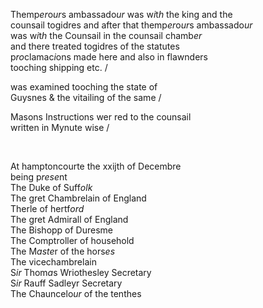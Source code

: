 ---
---
<div><div>
	<p>
		Themp<i>er</i>o<i>ur</i>s ambassado<i>ur</i> was w<i>i</i>t<i>h</i> the king and the
		<br />counsail togidres and after that themp<i>er</i>o<i>ur</i>s ambassado<i>ur</i>
		<br />was w<i>i</i>t<i>h</i> the Counsail in the counsail chamb<i>er</i>
		<br />and there treated togidres of the statutes 
		<br />p<i>ro</i>clamac<i>i</i>ons made here and also in flawnders
		<br />tooching shipping etc. /
	</p>
      <p>
					was examined tooching the state of
		<br />Guysnes &amp; the vitailing of the same /
	</p>
      <p>
		Masons Instructions wer red to the counsail
		<br />written in Mynute wise /
	</p>
<br /></div>
   <div>
      <p>
		At hamptoncourte the xxijth of Decembre
		<br />being p<i>rese</i>nt
		<br />The Duke of Suff<i>olk</i>
		<br />The gret Chambrelain of England
		<br />Therle of hertf<i>ord</i>
		<br />The gret Admirall of England
		<br />The Bishopp of Duresme
		<br />The Comptroller of household
		<br />The M<i>aste</i>r of the hors<i>es</i>
		<br />The vicechambrelain
		<br />S<i>ir</i> Thom<i>a</i>s Wriothesley Secretary
		<br />S<i>ir</i> Rauff Sadleyr Secretary
		<br />The Chauncelo<i>ur</i> of the tenthes
	</p>
<br /></div>
</div>